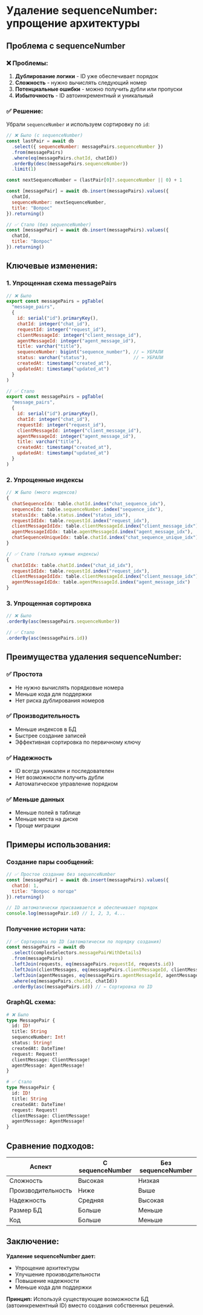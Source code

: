 # Удаление sequenceNumber: упрощение архитектуры

## Проблема с sequenceNumber

### ❌ **Проблемы:**

1. **Дублирование логики** - ID уже обеспечивает порядок
2. **Сложность** - нужно вычислять следующий номер
3. **Потенциальные ошибки** - можно получить дубли или пропуски
4. **Избыточность** - ID автоинкрементный и уникальный

### ✅ **Решение:**

Убрали `sequenceNumber` и используем сортировку по `id`:

```javascript
// ❌ Было (с sequenceNumber)
const lastPair = await db
  .select({ sequenceNumber: messagePairs.sequenceNumber })
  .from(messagePairs)
  .where(eq(messagePairs.chatId, chatId))
  .orderBy(desc(messagePairs.sequenceNumber))
  .limit(1)

const nextSequenceNumber = (lastPair[0]?.sequenceNumber || 0) + 1

const [messagePair] = await db.insert(messagePairs).values({
  chatId,
  sequenceNumber: nextSequenceNumber,
  title: "Вопрос"
}).returning()

// ✅ Стало (без sequenceNumber)
const [messagePair] = await db.insert(messagePairs).values({
  chatId,
  title: "Вопрос"
}).returning()
```

## Ключевые изменения:

### 1. **Упрощенная схема messagePairs**

```javascript
// ❌ Было
export const messagePairs = pgTable(
  "message_pairs",
  {
    id: serial("id").primaryKey(),
    chatId: integer("chat_id"),
    requestId: integer("request_id"),
    clientMessageId: integer("client_message_id"),
    agentMessageId: integer("agent_message_id"),
    title: varchar("title"),
    sequenceNumber: bigint("sequence_number"), // ← УБРАЛИ
    status: varchar("status"),                 // ← УБРАЛИ
    createdAt: timestamp("created_at"),
    updatedAt: timestamp("updated_at")
  }
)

// ✅ Стало
export const messagePairs = pgTable(
  "message_pairs",
  {
    id: serial("id").primaryKey(),
    chatId: integer("chat_id"),
    requestId: integer("request_id"),
    clientMessageId: integer("client_message_id"),
    agentMessageId: integer("agent_message_id"),
    title: varchar("title"),
    createdAt: timestamp("created_at"),
    updatedAt: timestamp("updated_at")
  }
)
```

### 2. **Упрощенные индексы**

```javascript
// ❌ Было (много индексов)
{
  chatSequenceIdx: table.chatId.index("chat_sequence_idx"),
  sequenceIdx: table.sequenceNumber.index("sequence_idx"),
  statusIdx: table.status.index("status_idx"),
  requestIdIdx: table.requestId.index("request_idx"),
  clientMessageIdIdx: table.clientMessageId.index("client_message_idx"),
  agentMessageIdIdx: table.agentMessageId.index("agent_message_idx"),
  chatSequenceUniqueIdx: table.chatId.index("chat_sequence_unique_idx")
}

// ✅ Стало (только нужные индексы)
{
  chatIdIdx: table.chatId.index("chat_id_idx"),
  requestIdIdx: table.requestId.index("request_idx"),
  clientMessageIdIdx: table.clientMessageId.index("client_message_idx"),
  agentMessageIdIdx: table.agentMessageId.index("agent_message_idx")
}
```

### 3. **Упрощенная сортировка**

```javascript
// ❌ Было
.orderBy(asc(messagePairs.sequenceNumber))

// ✅ Стало
.orderBy(asc(messagePairs.id))
```

## Преимущества удаления sequenceNumber:

### ✅ **Простота**
- Не нужно вычислять порядковые номера
- Меньше кода для поддержки
- Нет риска дублирования номеров

### ✅ **Производительность**
- Меньше индексов в БД
- Быстрее создание записей
- Эффективная сортировка по первичному ключу

### ✅ **Надежность**
- ID всегда уникален и последователен
- Нет возможности получить дубли
- Автоматическое управление порядком

### ✅ **Меньше данных**
- Меньше полей в таблице
- Меньше места на диске
- Проще миграции

## Примеры использования:

### Создание пары сообщений:

```javascript
// ✅ Простое создание без sequenceNumber
const [messagePair] = await db.insert(messagePairs).values({
  chatId: 1,
  title: "Вопрос о погоде"
}).returning()

// ID автоматически присваивается и обеспечивает порядок
console.log(messagePair.id) // 1, 2, 3, 4...
```

### Получение истории чата:

```javascript
// ✅ Сортировка по ID (автоматически по порядку создания)
const messagePairs = await db
  .select(complexSelectors.messagePairWithDetails)
  .from(messagePairs)
  .leftJoin(requests, eq(messagePairs.requestId, requests.id))
  .leftJoin(clientMessages, eq(messagePairs.clientMessageId, clientMessages.id))
  .leftJoin(agentMessages, eq(messagePairs.agentMessageId, agentMessages.id))
  .where(eq(messagePairs.chatId, chatId))
  .orderBy(asc(messagePairs.id)) // ← Сортировка по ID
```

### GraphQL схема:

```graphql
# ❌ Было
type MessagePair {
  id: ID!
  title: String
  sequenceNumber: Int!
  status: String!
  createdAt: DateTime!
  request: Request!
  clientMessage: ClientMessage!
  agentMessage: AgentMessage!
}

# ✅ Стало
type MessagePair {
  id: ID!
  title: String
  createdAt: DateTime!
  request: Request!
  clientMessage: ClientMessage!
  agentMessage: AgentMessage!
}
```

## Сравнение подходов:

| Аспект | С sequenceNumber | Без sequenceNumber |
|--------|------------------|-------------------|
| Сложность | Высокая | Низкая |
| Производительность | Ниже | Выше |
| Надежность | Средняя | Высокая |
| Размер БД | Больше | Меньше |
| Код | Больше | Меньше |

## Заключение:

**Удаление sequenceNumber дает:**
- Упрощение архитектуры
- Улучшение производительности
- Повышение надежности
- Меньше кода для поддержки

**Принцип:** Используй существующие возможности БД (автоинкрементный ID) вместо создания собственных решений.
